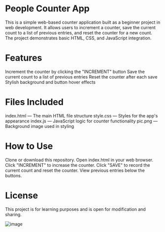 # People Counter App
This is a simple web-based counter application built as a beginner project in web development. It allows users to increment a counter, save the current count to a list of previous entries, and reset the counter for a new count. The project demonstrates basic HTML, CSS, and JavaScript integration.

# Features
Increment the counter by clicking the "INCREMENT" button
Save the current count to a list of previous entries
Reset the counter after each save
Stylish background and button hover effects

# Files Included
index.html — The main HTML file structure
style.css — Styles for the app's appearance
index.js — JavaScript logic for counter functionality
pic.png — Background image used in styling

# How to Use
Clone or download this repository.
Open index.html in your web browser.
Click "INCREMENT" to increase the counter.
Click "SAVE" to record the current count and reset the counter.
View previous entries below the buttons.

# License
This project is for learning purposes and is open for modification and sharing.

![image](https://github.com/user-attachments/assets/b8a1b799-c328-4773-90a4-0ee51cd2dfe2)
